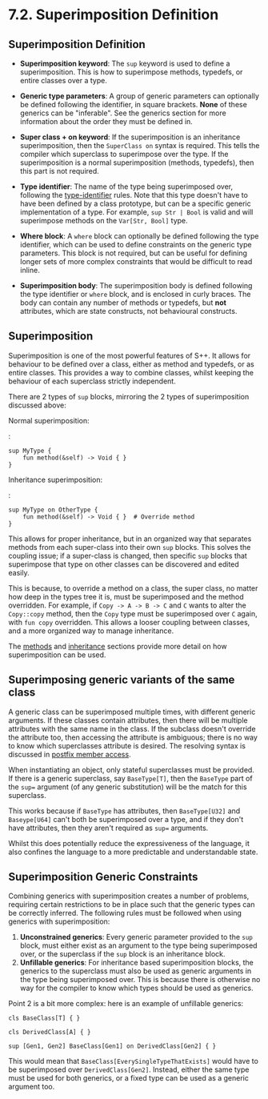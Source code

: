 # 7.2. Superimposition Definition

<primary-label ref="header-label"/>

<secondary-label ref="doc-wip"/>

## Superimposition Definition

<secondary-label ref="feature-frozen"/>

- **Superimposition keyword**: The `sup` keyword is used to define a superimposition. This is how to superimpose
  methods, typedefs, or entire classes over a type.

- **Generic type parameters**: A group of generic parameters can optionally be defined following the identifier, in
  square brackets. **None** of these generics can be "inferable". See the generics section for more information about
  the order they must be defined in.

- **Super class + on keyword**: If the superimposition is an inheritance superimposition, then the `SuperClass on`
  syntax is required. This tells the compiler which superclass to superimpose over the type. If the superimposition is
  a normal superimposition (methods, typedefs), then this part is not required.

- **Type identifier**: The name of the type being superimposed over, following
  the [type-identifier](2-5-Identifiers.md#naming-rules) rules. Note that this type doesn't have to have been defined by
  a class prototype, but can be a specific generic implementation of a type. For example, `sup Str | Bool` is valid and
  will superimpose methods on the `Var[Str, Bool]` type.

- **Where block**: A `where` block can optionally be defined following the type identifier, which can be used to define
  constraints on the generic type parameters. This block is not required, but can be useful for defining longer sets of
  more complex constraints that would be difficult to read inline.

- **Superimposition body**: The superimposition body is defined following the type identifier or `where` block, and is
  enclosed in curly braces. The body can contain any number of methods or typedefs, but **not** attributes, which are
  state constructs, not behavioural constructs.

## Superimposition

Superimposition is one of the most powerful features of S++. It allows for behaviour to be defined over a class, either
as method and typedefs, or as entire classes. This provides a way to combine classes, whilst keeping the behaviour of
each superclass strictly independent.

There are 2 types of `sup` blocks, mirroring the 2 types of superimposition discussed above:

Normal superimposition:

:
```
sup MyType {
    fun method(&self) -> Void { }
}
```

Inheritance superimposition:

:
```
sup MyType on OtherType {
    fun method(&self) -> Void { }  # Override method
}
```

This allows for proper inheritance, but in an organized way that separates methods from each super-class into their
own `sup` blocks. This solves the coupling issue; if a super-class is changed, then specific `sup` blocks that
superimpose that type on other classes can be discovered and edited easily.

This is because, to override a method on a class, the super class, no matter how deep in the types tree it is, must be
superimposed and the method overridden. For example, if `Copy -> A -> B -> C` and `C` wants to alter the `Copy::copy`
method, then the `Copy` type must be superimposed over `C` again, with `fun copy` overridden. This allows a looser
coupling between classes, and a more organized way to manage inheritance.

The [methods](#) and [inheritance](#) sections provide more detail on how superimposition can be used.

## Superimposing generic variants of the same class

A generic class can be superimposed multiple times, with different generic arguments. If these classes contain
attributes, then there will be multiple attributes with the same name in the class. If the subclass doesn't override the
attribute too, then accessing the attribute is ambiguous; there is no way to know which superclasses attribute is
desired. The resolving syntax is discussed in [postfix member access]().

When instantiating an object, only stateful superclasses must be provided. If there is a generic superclass,
say `BaseType[T]`, then the `BaseType` part of the `sup=` argument (of any generic substitution) will be the match for
this superclass.

This works because if `BaseType` has attributes, then `BaseType[U32]` and `Baseype[U64]` can't both be superimposed over
a type, and if they don't have attributes, then they aren't required as `sup=` arguments.

Whilst this does potentially reduce the expressiveness of the language, it also confines the language to a more
predictable and understandable state.

## Superimposition Generic Constraints

Combining generics with superimposition creates a number of problems, requiring certain restrictions to be in place such
that the generic types can be correctly inferred. The following rules must be followed when using generics with
superimposition:

1. **Unconstrained generics**: Every generic parameter provided to the `sup` block, must either exist as an argument to
   the type being superimposed over, or the superclass if the `sup` block is an inheritance block.
2. **Unfillable generics**: For inheritance based superimposition blocks, the generics to the superclass must also be
   used as generic arguments in the type being superimposed over. This is because there is otherwise no way for the
   compiler to know which types should be used as generics.

Point 2 is a bit more complex: here is an example of unfillable generics:

```
cls BaseClass[T] { }

cls DerivedClass[A] { }

sup [Gen1, Gen2] BaseClass[Gen1] on DerivedClass[Gen2] { }
```

This would mean that `BaseClass[EverySingleTypeThatExists]` would have to be superimposed over `DerivedClass[Gen2]`.
Instead, either the same type must be used for both generics, or a fixed type can be used as a generic argument too.
